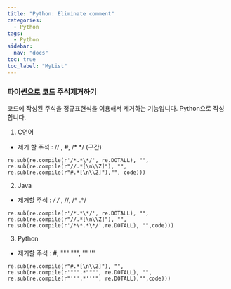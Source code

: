 ```yaml
---
title: "Python: Eliminate comment"
categories:
  - Python
tags:
  - Python
sidebar:
  nav: "docs"
toc: true
toc_label: "MyList"
---
```


### 파이썬으로 코드 주석제거하기 

코드에 작성된 주석을 정규표현식을 이용해서 제거하는 기능입니다. Python으로 작성합니다.

1. C언어
- 제거 할 주석 : // , #, /* */ (구간)
```
re.sub(re.compile(r'/*.*\*/', re.DOTALL), "", 
re.sub(re.compile(r"//.*[\n\\Z]"), "",
re.sub(re.compile(r"#.*[\n\\Z]"),"", code)))
```

2.  Java
- 제거할 주석 :  **/* */** , //, /* .*/ 
```
re.sub(re.compile(r'/*.*\*/', re.DOTALL), "", 
re.sub(re.compile(r"//.*[\n\\Z]"), "",
re.sub(re.compile(r'/*\*.*\*/',re.DOTALL), "",code)))
```

3. Python
- 제거할 주석 : #, """ """, ''' ''' 
```
re.sub(re.compile(r"#.*[\n\\Z]"), "", 
re.sub(re.compile(r'""".*"""', re.DOTALL), "",
re.sub(re.compile(r"'''.*'''", re.DOTALL),"",code)))
```
